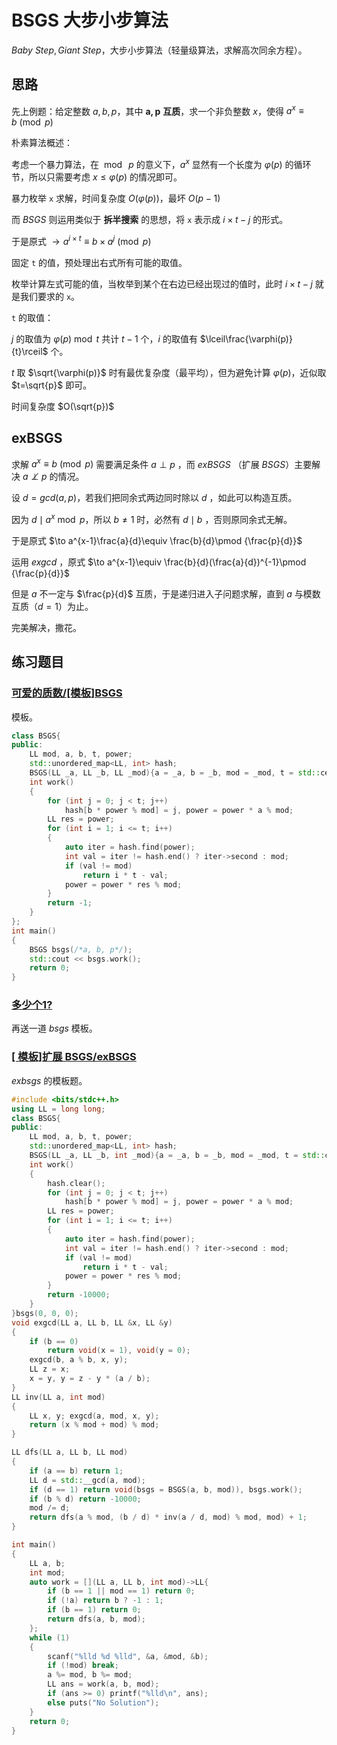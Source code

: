 # BSGS 大步小步算法

$Baby~Step, Giant~Step$，大步小步算法（轻量级算法，求解高次同余方程）。

## 思路

先上例题：给定整数 $a,b,p$，其中 $\mathbf{a,p}$ **互质**，求一个非负整数 $x$，使得 $a^x\equiv b\pmod p$

朴素算法概述：

考虑一个暴力算法，在 $\bmod~p$ 的意义下，$a^x$ 显然有一个长度为 $\varphi(p)$ 的循环节，所以只需要考虑 $x\le \varphi(p)$ 的情况即可。

暴力枚举 `x` 求解，时间复杂度 $O(\varphi(p))$，最坏 $O(p-1)$

而 $BSGS$ 则运用类似于 **拆半搜索** 的思想，将 `x` 表示成 $i\times t - j$ 的形式。

于是原式 $\to a^{i\times t}\equiv b\times a^{j}\pmod p$

固定 `t` 的值，预处理出右式所有可能的取值。

枚举计算左式可能的值，当枚举到某个在右边已经出现过的值时，此时 $i\times t - j$ 就是我们要求的 `x`。

`t` 的取值：

$j$ 的取值为 $\varphi(p) \bmod t$ 共计 $t-1$ 个，$i$ 的取值有 $\lceil\frac{\varphi(p)}{t}\rceil$ 个。

$t$ 取 $\sqrt{\varphi(p)}$ 时有最优复杂度（最平均），但为避免计算 $\varphi(p)$，近似取 $t=\sqrt{p}$ 即可。

时间复杂度 $O(\sqrt{p})$

## exBSGS

求解 $a^x\equiv b\pmod p$ 需要满足条件 $a\perp p$ ，而 $exBSGS$ （扩展 $BSGS$）主要解决 $a\not\perp p$ 的情况。

设 $d=gcd(a,p)$，若我们把同余式两边同时除以 $d$ ，如此可以构造互质。

因为 $d\mid a^x\bmod p$，所以 $b\neq 1$ 时，必然有 $d\mid b$ ，否则原同余式无解。

于是原式 $\to a^{x-1}\frac{a}{d}\equiv \frac{b}{d}\pmod {\frac{p}{d}}$

运用 $exgcd$ ，原式 $\to a^{x-1}\equiv \frac{b}{d}(\frac{a}{d})^{-1}\pmod {\frac{p}{d}}$

但是 $a$ 不一定与 $\frac{p}{d}$ 互质，于是递归进入子问题求解，直到 $a$ 与模数互质（$d=1$）为止。

完美解决，撒花。

## 练习题目

### [可爱的质数/[模板]BSGS](https://www.luogu.com.cn/problem/P3846)

模板。

```cpp
class BSGS{
public:
    LL mod, a, b, t, power;
    std::unordered_map<LL, int> hash;
    BSGS(LL _a, LL _b, LL _mod){a = _a, b = _b, mod = _mod, t = std::ceil(std::sqrt(mod)) + 1, power = 1;};
    int work()
    {
        for (int j = 0; j < t; j++)
            hash[b * power % mod] = j, power = power * a % mod;
        LL res = power;
        for (int i = 1; i <= t; i++)
        {
            auto iter = hash.find(power);
            int val = iter != hash.end() ? iter->second : mod;
            if (val != mod)
                return i * t - val;
            power = power * res % mod;
        }
        return -1;
    }
};
int main()
{
    BSGS bsgs(/*a, b, p*/);
    std::cout << bsgs.work();
    return 0;
}
```

### [多少个1?](https://www.luogu.com.cn/problem/P4884)

再送一道 $bsgs$ 模板。

### [[ 模板]扩展 BSGS/exBSGS](https://www.luogu.com.cn/problem/P4195)

$exbsgs$ 的模板题。

```cpp
#include <bits/stdc++.h>
using LL = long long;
class BSGS{
public:
    LL mod, a, b, t, power;
    std::unordered_map<LL, int> hash;
    BSGS(LL _a, LL _b, int _mod){a = _a, b = _b, mod = _mod, t = std::ceil(std::sqrt(mod)), power = 1;};
    int work()
    {
        hash.clear();
        for (int j = 0; j < t; j++)
            hash[b * power % mod] = j, power = power * a % mod;
        LL res = power;
        for (int i = 1; i <= t; i++)
        {
            auto iter = hash.find(power);
            int val = iter != hash.end() ? iter->second : mod;
            if (val != mod)
                return i * t - val;
            power = power * res % mod;
        }
        return -10000;
    }
}bsgs(0, 0, 0);
void exgcd(LL a, LL b, LL &x, LL &y)
{
    if (b == 0)
        return void(x = 1), void(y = 0);
    exgcd(b, a % b, x, y);
    LL z = x;
    x = y, y = z - y * (a / b);
}
LL inv(LL a, int mod)
{
    LL x, y; exgcd(a, mod, x, y);
    return (x % mod + mod) % mod;
}

LL dfs(LL a, LL b, LL mod)
{
    if (a == b) return 1;
    LL d = std::__gcd(a, mod);
    if (d == 1) return void(bsgs = BSGS(a, b, mod)), bsgs.work();
    if (b % d) return -10000;
    mod /= d;
    return dfs(a % mod, (b / d) * inv(a / d, mod) % mod, mod) + 1;
}

int main()
{
    LL a, b;
    int mod;
    auto work = [](LL a, LL b, int mod)->LL{
        if (b == 1 || mod == 1) return 0;
        if (!a) return b ? -1 : 1;
        if (b == 1) return 0;
        return dfs(a, b, mod);
    };
    while (1)
    {
        scanf("%lld %d %lld", &a, &mod, &b);
        if (!mod) break;
        a %= mod, b %= mod;
        LL ans = work(a, b, mod);
        if (ans >= 0) printf("%lld\n", ans);
        else puts("No Solution");
    }
    return 0;
}
```
